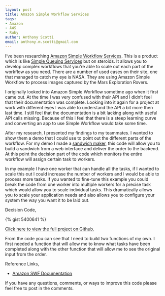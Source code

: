 ```yaml
--- 
layout: post
title: Amazon Simple Workflow Services
tags: 
- Amazon
- AWS
- Ruby
author: Anthony Scotti
email: anthony.m.scotti@gmail.com
---
```

I’ve been researching [Amazon Simple Workflow Services](http://aws.amazon.com/swf/). This is a product which is like [Simple Queuing Services](http://aws.amazon.com/sqs/) but on steroids. It allows you to develop complex workflows that you’re able to scale out each part of the workflow as you need. There are a number of used cases on their site, one that managed to catch my eye is NASA. They are using Amazon Simple Workflow to process images captured by the Mars Exploration Rovers.

I originally looked into Amazon Simple Workflow sometime ago when it first came out. At the time I was very confused with their API and I didn’t feel that their documentation was complete. Looking into it again for a project at work with different eyes I was able to understand the API a bit more then last time. I still feel that the documentation is a bit lacking along with useful API calls missing. Because of this I feel that there is a steep learning curve and converting an app to use Simple Workflow would take some time.

After my research, I presented my findings to my teammates. I wanted to show them a demo that I could use to point out the different parts of the workflow. For my demo I made a [sandwich maker](https://github.com/amscotti/Simple_workflow_sandwich_maker), this code will allow you to build a sandwich from a web interface and deliver the order to the backend. At this point the decision part of the code which monitors the entire workflow will assign certain task to workers.

In my example I have one worker that can handle all the tasks, if I wanted to scale this out I could increase the number of workers and I would be able to process more tasks. If you wanted to fine-tune this example you could break the code from one worker into multiple workers for a precise task which would allow you to scale individual tasks. This dramatically allows you to scale your application needs and also allows you to configure your system the way you want it to be laid out.

Decision Code,

{% gist 5400641 %}

[Click here to view the full project on Github.](https://github.com/amscotti/Simple_workflow_sandwich_maker)

From the code you can see that I need to build two functions of my own. I first needed a function that will allow me to know what tasks have been completed along with the other function that will allow me to see the original input from the order.

Reference Links,

* [Amazon SWF Documentation](http://aws.amazon.com/documentation/swf/)

If you have any questions, comments, or ways to improve this code please feel free to post in the comments.